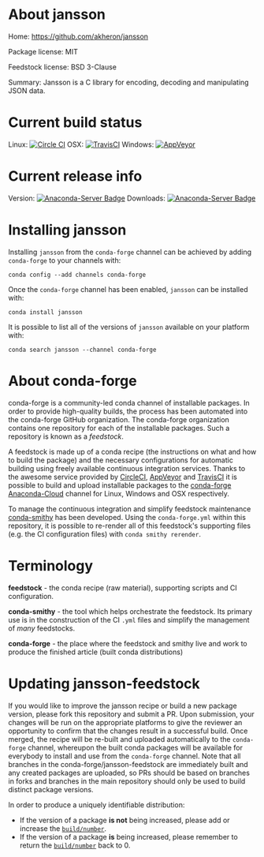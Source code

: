 About jansson
=============

Home: https://github.com/akheron/jansson

Package license: MIT

Feedstock license: BSD 3-Clause

Summary: Jansson is a C library for encoding, decoding and manipulating JSON data.



Current build status
====================

Linux: [![Circle CI](https://circleci.com/gh/conda-forge/jansson-feedstock.svg?style=shield)](https://circleci.com/gh/conda-forge/jansson-feedstock)
OSX: [![TravisCI](https://travis-ci.org/conda-forge/jansson-feedstock.svg?branch=master)](https://travis-ci.org/conda-forge/jansson-feedstock)
Windows: [![AppVeyor](https://ci.appveyor.com/api/projects/status/github/conda-forge/jansson-feedstock?svg=True)](https://ci.appveyor.com/project/conda-forge/jansson-feedstock/branch/master)

Current release info
====================
Version: [![Anaconda-Server Badge](https://anaconda.org/conda-forge/jansson/badges/version.svg)](https://anaconda.org/conda-forge/jansson)
Downloads: [![Anaconda-Server Badge](https://anaconda.org/conda-forge/jansson/badges/downloads.svg)](https://anaconda.org/conda-forge/jansson)

Installing jansson
==================

Installing `jansson` from the `conda-forge` channel can be achieved by adding `conda-forge` to your channels with:

```
conda config --add channels conda-forge
```

Once the `conda-forge` channel has been enabled, `jansson` can be installed with:

```
conda install jansson
```

It is possible to list all of the versions of `jansson` available on your platform with:

```
conda search jansson --channel conda-forge
```


About conda-forge
=================

conda-forge is a community-led conda channel of installable packages.
In order to provide high-quality builds, the process has been automated into the
conda-forge GitHub organization. The conda-forge organization contains one repository
for each of the installable packages. Such a repository is known as a *feedstock*.

A feedstock is made up of a conda recipe (the instructions on what and how to build
the package) and the necessary configurations for automatic building using freely
available continuous integration services. Thanks to the awesome service provided by
[CircleCI](https://circleci.com/), [AppVeyor](http://www.appveyor.com/)
and [TravisCI](https://travis-ci.org/) it is possible to build and upload installable
packages to the [conda-forge](https://anaconda.org/conda-forge)
[Anaconda-Cloud](http://docs.anaconda.org/) channel for Linux, Windows and OSX respectively.

To manage the continuous integration and simplify feedstock maintenance
[conda-smithy](http://github.com/conda-forge/conda-smithy) has been developed.
Using the ``conda-forge.yml`` within this repository, it is possible to re-render all of
this feedstock's supporting files (e.g. the CI configuration files) with ``conda smithy rerender``.


Terminology
===========

**feedstock** - the conda recipe (raw material), supporting scripts and CI configuration.

**conda-smithy** - the tool which helps orchestrate the feedstock.
                   Its primary use is in the construction of the CI ``.yml`` files
                   and simplify the management of *many* feedstocks.

**conda-forge** - the place where the feedstock and smithy live and work to
                  produce the finished article (built conda distributions)


Updating jansson-feedstock
==========================

If you would like to improve the jansson recipe or build a new
package version, please fork this repository and submit a PR. Upon submission,
your changes will be run on the appropriate platforms to give the reviewer an
opportunity to confirm that the changes result in a successful build. Once
merged, the recipe will be re-built and uploaded automatically to the
`conda-forge` channel, whereupon the built conda packages will be available for
everybody to install and use from the `conda-forge` channel.
Note that all branches in the conda-forge/jansson-feedstock are
immediately built and any created packages are uploaded, so PRs should be based
on branches in forks and branches in the main repository should only be used to
build distinct package versions.

In order to produce a uniquely identifiable distribution:
 * If the version of a package **is not** being increased, please add or increase
   the [``build/number``](http://conda.pydata.org/docs/building/meta-yaml.html#build-number-and-string).
 * If the version of a package **is** being increased, please remember to return
   the [``build/number``](http://conda.pydata.org/docs/building/meta-yaml.html#build-number-and-string)
   back to 0.
